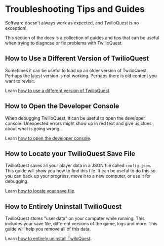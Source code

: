# Troubleshooting Tips and Guides

Software doesn't always work as expected, and TwilioQuest is no exception!

This section of the docs is a collection of guides and tips that can be useful when trying to diagnose or fix problems with TwilioQuest.

## How to Use a Different Version of TwilioQuest

Sometimes it can be useful to load up an older version of TwilioQuest. Perhaps the latest version is not working. Perhaps there is old content you want to revisit.

Learn [how to use a different version of TwilioQuest](./back_date_tq_version).

## How to Open the Developer Console

When debugging TwilioQuest, it can be useful to open the developer console. Unexpected errors might show up in red text and give us clues about what is going wrong.

Learn [how to open the developer console](./how_to_open_dev_console).

## How to Locate your TwilioQuest Save File

TwilioQuest saves all your player data in a JSON file called `config.json`. This guide will show you how to find this file. It can be useful to do this so you can back up your progress, move it to a new computer, or use it for debugging.

Learn [how to locate your save file](./how_locate_save_file).

## How to Entirely Uninstall TwilioQuest

TwilioQuest stores "user data" on your computer while running. This includes your save file, different versions of the game, logs and more. This guide will help you remove all of this data.

Learn [how to entirely uninstall TwiloQuest](./how_entirely_uninstall_twilioquest).
